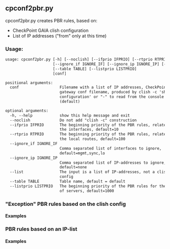 ## cpconf2pbr.py

cpconf2pbr.py creates PBR rules, based on:
* CheckPoint GAIA clish configuration
* List of IP addresses ("from" only at this time)

### Usage:

```txt
usage: cpconf2pbr.py [-h] [--noclish] [--ifprio IFPRIO] [--rtprio RTPRIO]
                     [--ignore_if IGNORE_IF] [--ignore_ip IGNORE_IP] [--list]
                     [--table TABLE] [--listprio LISTPRIO]
                     [conf]

positional arguments:
  conf                  Filename with a list of IP addresses, CheckPoint
                        gateway conf filename, produced by clish -c 'show
                        configuration' or "-" to read from the console
                        (default)

optional arguments:
  -h, --help            show this help message and exit
  --noclish             Do not add "clish -c" construction
  --ifprio IFPRIO       The beginning priority of the PBR rules, related to
                        the interfaces, default=10
  --rtprio RTPRIO       The beginning priority of the PBR rules, related to
                        the local routes, default=100
  --ignore_if IGNORE_IF
                        Comma separated list of interfaces to ignore,
                        default=mgmt,sync,lo
  --ignore_ip IGNORE_IP
                        Comma separated list of IP-addresses to ignore,
                        default=none
  --list                The input is a list of IP-addresses, not a clish
                        config
  --table TABLE         Table name, default = default
  --listprio LISTPRIO   The beginning priority of the PBR rules for the list
                        of servers, default=1000
```

### "Exception" PBR rules based on the clish config

#### Examples

### PBR rules based on an IP-list

#### Examples

